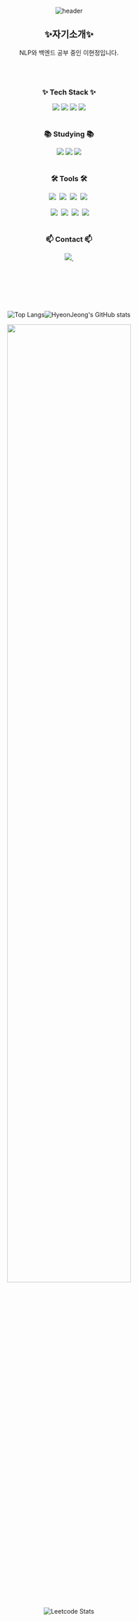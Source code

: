 <div align="center">
  
  ![header](https://capsule-render.vercel.app/api?type=venom&text=Hyeonjeong's%Github&fontColor=EEEEE&fontSize=60&height=200)


## :sparkles:자기소개:sparkles:

NLP와 백엔드 공부 중인 이현정입니다.               


<br><br>          


<h3 align="center">✨ Tech Stack ✨</h3>

<div align="center">
<img src="https://img.shields.io/badge/Python-3776AB?style=for-the-badge&logo=Python&logoColor=white"/>   
<img src="https://img.shields.io/badge/Java-007396?style=for-the-badge&logo=OpenJDK&logoColor=white"/>    
<img src="https://img.shields.io/badge/C-A8B9CC?style=for-the-badge&logo=C&logoColor=white"/>
<img src="https://img.shields.io/badge/Linux-FCC624?style=for-the-badge&logo=Linux&logoColor=white"/>  
</div>

<br>

<h3 align="center">📚 Studying 📚</h3>
<div align="center">
<img src="https://img.shields.io/badge/Spring Boot-6DB33F?style=for-the-badge&logo=Spring Boot&logoColor=white"/>   
<img src="https://img.shields.io/badge/Docker-2496ED?style=for-the-badge&logo=Docker&logoColor=white"/>
<img src="https://img.shields.io/badge/Kubernetes-326CE5?style=for-the-badge&logo=Kubernetes&logoColor=white"/>
  
</div>

<br>

<h3 align="center">🛠 Tools 🛠</h3>
<div align="center">
  <img src="https://img.shields.io/badge/git-F05033.svg?style=for-the-badge&logo=git&logoColor=white" />&nbsp
  <img src="https://img.shields.io/badge/github-181717.svg?style=for-the-badge&logo=github&logoColor=white" />&nbsp
  <img src="https://img.shields.io/badge/Notion-F3F3F3.svg?style=for-the-badge&logo=notion&logoColor=black" />&nbsp
  <img src="https://img.shields.io/badge/figma-F24E1E.svg?style=for-the-badge&logo=figma&logoColor=white" />&nbsp
</div>

<br>

<div align="center>
  <img src="https://img.shields.io/badge/VSCode-2C2C32.svg?style=for-the-badge&logo=vscode&logoColor=22ABF3" />&nbsp
  <img src="https://img.shields.io/badge/Pycharm-000000.svg?style=for-the-badge&logo=pycharm&logoColor=22ABF3" />&nbsp
  <img src="https://img.shields.io/badge/IntelliJ-000000.svg?style=for-the-badge&logo=intellij&logoColor=22ABF3" />&nbsp
  <img src="https://img.shields.io/badge/jupyter-2C2C32.svg?style=for-the-badge&logo=jupyter&logoColor=F37726" />&nbsp
  <img src="https://img.shields.io/badge/Colab-2C2C32.svg?style=for-the-badge&logo=googlecolab&logoColor=F9AB00" />&nbsp 
</div>

<br>

<h3 align="center">📫 Contact 📫</h3>
<div align="center">
  <a href="mailto:20222039@edu.hanbat.ac.kr">
    <img
      src="https://img.shields.io/badge/20222039@edu.hanbat.ac.kr-D14836?style=for-the-badge&logo=gmail&logoColor=white"/>&nbsp
  </a>
</div>

<br><br><br><br><br>



![Top Langs](https://github-readme-stats.vercel.app/api/top-langs/?username=hyunjung2222&layout=compact&theme=dracula)![HyeonJeong's GitHub stats](https://github-readme-stats.vercel.app/api?username=hyunjung2222&show_icons=true&theme=dracula)


<a href="https://github.com/ashutosh00710/github-readme-activity-graph">
    <img src="https://github-readme-activity-graph.vercel.app/graph?username=hyunjung2222&theme=monokai&bg_color=20232a&hide_border=true&line=58A6FF&color=58A6FF" width=75%/>
</a>

![Leetcode Stats](https://leetcode.card.workers.dev/?username=LiylE1)
     
</div>


